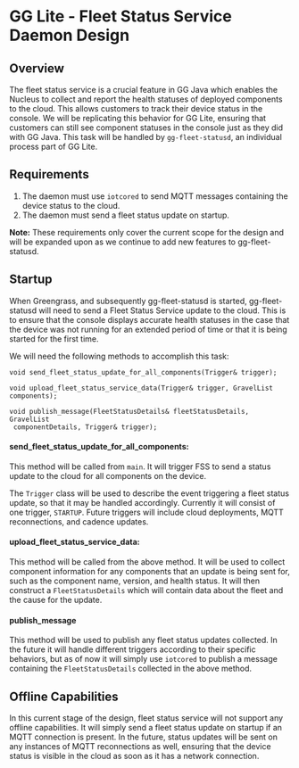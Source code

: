 # GG Lite - Fleet Status Service Daemon Design

## Overview

The fleet status service is a crucial feature in GG Java which enables the 
Nucleus to collect and report the health statuses of deployed components to the 
cloud. This allows customers to track their device status in the console. We 
will be replicating this behavior for GG Lite, ensuring that customers can still 
see component statuses in the console just as they did with GG Java. This task 
will be handled by `gg-fleet-statusd`, an individual process part of GG Lite.


## Requirements

1. The daemon must use `iotcored` to send MQTT messages containing the device 
status to the cloud.
2. The daemon must send a fleet status update on startup.

**Note:** These requirements only cover the current scope for the design and 
will be expanded upon as we continue to add new features to gg-fleet-statusd.


## Startup

When Greengrass, and subsequently gg-fleet-statusd is started, gg-fleet-statusd 
will need to send a Fleet Status Service update to the cloud. This is to ensure 
that the console displays accurate health statuses in the case that the device 
was not running for an extended period of time or that it is being started for 
the first time.

We will need the following methods to accomplish this task:

```
void send_fleet_status_update_for_all_components(Trigger& trigger);

void upload_fleet_status_service_data(Trigger& trigger, GravelList components);

void publish_message(FleetStatusDetails& fleetStatusDetails, GravelList
 componentDetails, Trigger& trigger);
```

#### send_fleet_status_update_for_all_components:

This method will be called from `main`. It will trigger FSS to send a status 
update to the cloud for all components on the device.

The `Trigger` class will be used to describe the event triggering a fleet
status update, so that it may be handled accordingly. Currently it will consist
of one trigger, `STARTUP`. Future triggers will include cloud deployments, MQTT
reconnections, and cadence updates.


#### upload_fleet_status_service_data:

This method will be called from the above method. It will be used to collect 
component information for any components that an update is being sent for, such
as the component name, version, and health status. It will then construct a 
`FleetStatusDetails` which will contain data about the fleet and the cause for 
the update.


#### publish_message

This method will be used to publish any fleet status updates collected. In the 
future it will handle different triggers according to their specific behaviors,
but as of now it will simply use `iotcored` to publish a message containing the
`FleetStatusDetails` collected in the above method.


## Offline Capabilities

In this current stage of the design, fleet status service will not support any
offline capabilities. It will simply send a fleet status update on startup if 
an MQTT connection is present. In the future, status updates will be sent on 
any instances of MQTT reconnections as well, ensuring that the device status is
visible in the cloud as soon as it has a network connection.
